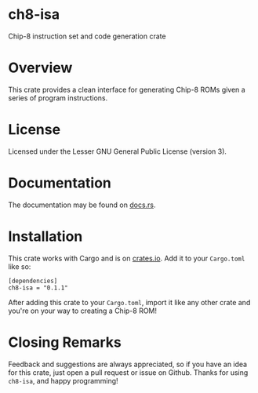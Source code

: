 # ch8-isa

Chip-8 instruction set and code generation crate

# Overview

This crate provides a clean interface for generating Chip-8 ROMs
given a series of program instructions.

# License

Licensed under the Lesser GNU General Public License (version 3).

# Documentation

The documentation may be found on [docs.rs](https://docs.rs/ch8-isa).

# Installation

This crate works with Cargo and is on [crates.io](https://crates.io/crates/ch8-isa). Add it to your `Cargo.toml` like so:

```
[dependencies]
ch8-isa = "0.1.1"
```

After adding this crate to your `Cargo.toml`, import it like any other
crate and you're on your way to creating a Chip-8 ROM!

# Closing Remarks

Feedback and suggestions are always appreciated, so if you have an idea
for this crate, just open a pull request or issue on Github. Thanks for
using `ch8-isa`, and happy programming!

